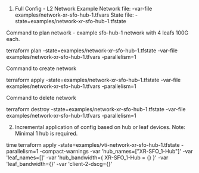 1. Full Config - L2 Network Example
Network file: -var-file examples/network-xr-sfo-hub-1.tfvars
State file: -state=examples/network-xr-sfo-hub-1.tfstate

Command to plan network - example sfo-hub-1 network with 4 leafs 100G each.

terraform plan -state=examples/network-xr-sfo-hub-1.tfstate -var-file examples/network-xr-sfo-hub-1.tfvars -parallelism=1

Command to create network

terraform apply -state=examples/network-xr-sfo-hub-1.tfstate -var-file examples/network-xr-sfo-hub-1.tfvars -parallelism=1

Command to delete network

terraform destroy -state=examples/network-xr-sfo-hub-1.tfstate -var-file examples/network-xr-sfo-hub-1.tfvars -parallelism=1


2. Incremental application of config based on hub or leaf devices.
Note: Minimal 1 hub is required.

time terraform apply -state=examples/vti-network-xr-sfo-hub-1.tfstate  -parallelism=1 -compact-warnings -var 'hub_names=["XR-SFO_1-Hub"]' -var 'leaf_names=[]' -var 'hub_bandwidth={ XR-SFO_1-Hub = {} }' -var 'leaf_bandwidth={}' -var 'client-2-dscg={}'
